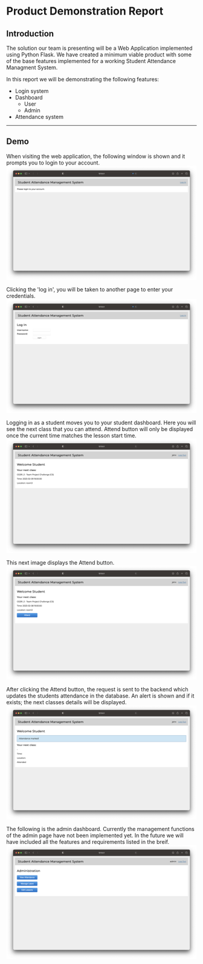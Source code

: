 # Product Demonstration Report

## Introduction
The solution our team is presenting will be a Web Application implemented using Python Flask. We have created a minimum viable product with some of the base features implemented for a working Student Attendance Managment System.

In this report we will be demonstrating the following features:
- Login system
- Dashboard
    - User
    - Admin
- Attendance system
---
## Demo
When visiting the web application, the following window is shown and it prompts you to login to your account.
![alt text](https://github.com/anthonypoh/Team4/blob/dev/MVP/Reports/Images/ProductDemonstration/base.png)

Clicking the 'log in', you will be taken to another page to enter your credentials.
![alt text](https://github.com/anthonypoh/Team4/blob/dev/MVP/Reports/Images/ProductDemonstration/login.png)

Logging in as a student moves you to your student dashboard. Here you will see the next class that you can attend. Attend button will only be displayed once the current time matches the lesson start time.
![alt text](https://github.com/anthonypoh/Team4/blob/dev/MVP/Reports/Images/ProductDemonstration/student.png)

This next image displays the Attend button.
![alt text](https://github.com/anthonypoh/Team4/blob/dev/MVP/Reports/Images/ProductDemonstration/attend.png)

After clicking the Attend button, the request is sent to the backend which updates the students attendance in the database. An alert is shown and if it exists; the next classes details will be displayed.
![alt text](https://github.com/anthonypoh/Team4/blob/dev/MVP/Reports/Images/ProductDemonstration/marked.png)

The following is the admin dashboard. Currently the management functions of the admin page have not been implemented yet. In the future we will have included all the features and requirements listed in the breif.
![alt text](https://github.com/anthonypoh/Team4/blob/dev/MVP/Reports/Images/ProductDemonstration/admin.png)
